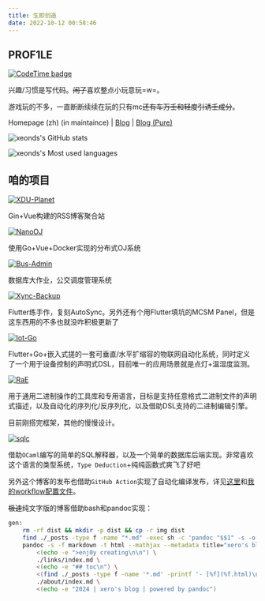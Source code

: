 ```yaml
---
title: 生即创造
date: 2022-10-12 00:58:46
---
```


## PROF1LE

[![CodeTime badge](https://img.shields.io/endpoint?style=social&url=https%3A%2F%2Fapi.codetime.dev%2Fshield%3Fid%3D17726%26project%3D%26in%3D0)](https://codetime.dev)

兴趣/习惯是写代码。~~闲了~~喜欢整点小玩意玩=w=。

游戏玩的不多，一直断断续续在玩的只有mc~~还有车万壬和轻度引诱壬成分~~。

Homepage (zh) (in maintaince) | [Blog](https://mxts.jiujiuer.xyz) | [Blog (Pure)](https://blog.iris.al/)

![xeonds's GitHub stats](https://github-readme-stats.vercel.app/api?username=xeonds)

![xeonds's Most used languages](https://github-readme-stats.vercel.app/api/top-langs/?username=xeonds&layout=donut-vertical&hide_border=true&langs_count=256&size_weight=0.5&count_weight=0.5)

## 咱的项目

[![XDU-Planet](https://github-readme-stats.vercel.app/api/pin/?username=xeonds&repo=xdu-planet&show_owner=true)](https://xeonds.github.io/xdu-planet)

Gin+Vue构建的RSS博客聚合站

[![NanoOJ](https://github-readme-stats.vercel.app/api/pin/?username=xeonds&repo=NanoOJ&show_owner=true)](https://github.com/xeonds/NanoOJ)

使用Go+Vue+Docker实现的分布式OJ系统

[![Bus-Admin](https://github-readme-stats.vercel.app/api/pin/?username=xeonds&repo=bus-admin&show_owner=true)](https://github.com/xeonds/bus-admin)

数据库大作业，公交调度管理系统

[![Xync-Backup](https://github-readme-stats.vercel.app/api/pin/?username=xeonds&repo=xync-backup&show_owner=true)](https://github.com/xeonds/xync-backup)

Flutter练手作，复刻AutoSync。另外还有个用Flutter填坑的MCSM Panel，但是这东西用的不多也就没咋积极更新了

[![Iot-Go](https://github-readme-stats.vercel.app/api/pin/?username=xeonds&repo=iot-go&show_owner=true)](https://github.com/xeonds/iot-go)

Flutter+Go+嵌入式搓的一套可垂直/水平扩缩容的物联网自动化系统，同时定义了一个用于设备控制的声明式DSL，目前唯一的应用场景就是点灯+温湿度监测。

[![RaE](https://github-readme-stats.vercel.app/api/pin/?username=xeonds&repo=RaE&show_owner=true)](https://github.com/xeonds/RaE)

用于通用二进制操作的工具库和专用语言，目标是支持任意格式二进制文件的声明式描述，以及自动化的序列化/反序列化，以及借助DSL支持的二进制编辑引擎。

目前刚搭完框架，其他的慢慢设计。

[![sqlc](https://github-readme-stats.vercel.app/api/pin/?username=xeonds&repo=sqlc&show_owner=true)](https://github.com/xeonds/xync-backup)

借助`OCaml`编写的简单的SQL解释器，以及一个简单的数据库后端实现。非常喜欢这个语言的类型系统，`Type Deduction`+纯纯函数式爽飞了好吧

另外这个博客的发布也借助`GitHub Action`实现了自动化编译发布，详见[这里](https://xeonds.github.io/2022/11/25/%E8%AE%A1%E7%AE%97%E6%9C%BA%E7%A7%91%E5%AD%A6/GitHub%E5%8D%9A%E5%AE%A2%E6%90%AD%E5%BB%BA/)和[我的workflow配置文件](https://github.com/xeonds/xeonds.github.io/blob/master/.github/workflows/hexo-deploy.yml)。

~~极速~~纯文字版的博客借助bash和pandoc实现：

```bash
gen:
	rm -rf dist && mkdir -p dist && cp -r img dist
	find ./_posts -type f -name "*.md" -exec sh -c 'pandoc "$$1" -s -o "./dist/$$(basename "$$1" .md).html" --mathjax' _ {} \;
	pandoc -s -f markdown -t html --mathjax --metadata title="xero's blog" -o ./dist/index.html \
		<(echo -e ">enj0y creating\n\n") \
		./links/index.md \
		<(echo -e "## toc\n") \
		<(find ./_posts -type f -name '*.md' -printf '- [%f](%f.html)\n' | sed -e "s/\.md//g") \
		./about/index.md \
		<(echo -e "2024 | xero's blog | powered by pandoc")
```

